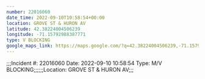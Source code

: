```yaml
---
number: 22016060
date_time: 2022-09-10T10:58:54+00:00
location: GROVE ST & HURON AV
latitude: 42.38224004506239
longitude: -71.15792988387771
type: V BLOCKING
google_maps_link: https://maps.google.com/?q=42.38224004506239,-71.15792988387771
---
```


;;;Incident #: 22016060  Date: 2022-09-10 10:58:54   Type: M/V BLOCKING;;;;;;Location: GROVE ST & HURON AV;;;
